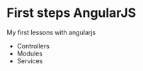 First steps AngularJS
=====================

My first lessons with angularjs

- Controllers
- Modules
- Services
